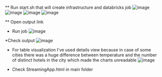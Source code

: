 ** Run start.sh that will create infrastructure and databricks job
![image](https://github.com/GaborDevv/m13_sparkstreaming/assets/147967502/b25e71e2-a9a3-4f9e-82b7-2ffc1f671d14)
![image](https://github.com/GaborDevv/m13_sparkstreaming/assets/147967502/b1632b13-f1bd-4143-942e-ae9097b24283)
![image](https://github.com/GaborDevv/m13_sparkstreaming/assets/147967502/29aa5a06-6492-4137-92b5-fe60d32365ad)
![image](https://github.com/GaborDevv/m13_sparkstreaming/assets/147967502/094f21a3-f2b9-4fdb-9b80-676cddcc4681)

** Open output link
* Run job
![image](https://github.com/GaborDevv/m13_sparkstreaming/assets/147967502/907b08d7-6f03-4dfe-a2b4-f4207adf0311)

*Check output
![image](https://github.com/GaborDevv/m13_sparkstreaming/assets/147967502/9c8a08ca-287b-46d3-bbe2-883e4caeb37b)


- For table visualization I've used details view because in case of some cities there was a huge difference between temperature and the number of distinct hotels in the city which made the charts unreadable
![image](https://github.com/GaborDevv/m13_sparkstreaming/assets/147967502/854255c9-0a6f-4417-85a1-15fcf13b37ce)

- Check StreamingApp.html in main folder


